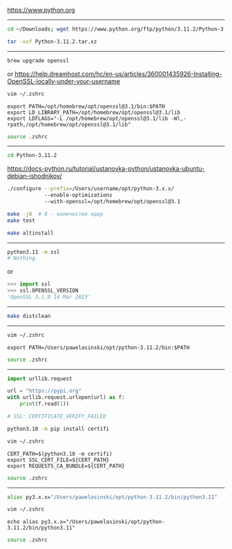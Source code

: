 https://www.python.org

---

```zsh
cd ~/Downloads; wget https://www.python.org/ftp/python/3.11.2/Python-3.11.2.tar.xz
```

```zsh
tar -xvf Python-3.11.2.tar.xz
```

---

```zsh
brew upgrade openssl
```
or
https://help.dreamhost.com/hc/en-us/articles/360001435926-Installing-OpenSSL-locally-under-your-username

```zsh
vim ~/.zshrc
```
```text
export PATH=/opt/homebrew/opt/openssl@3.1/bin:$PATH
export LD_LIBRARY_PATH=/opt/homebrew/opt/openssl@3.1/lib
export LDFLAGS="-L /opt/homebrew/opt/openssl@3.1/lib -Wl,-rpath,/opt/homebrew/opt/openssl@3.1/lib"
```
```zsh
source .zshrc
```

---

```zsh
cd Python-3.11.2
```

https://docs-python.ru/tutorial/ustanovka-python/ustanovka-ubuntu-debian-ishodnikov/

```zsh
./configure --prefix=/Users/username/opt/python-3.x.x/
            --enable-optimizations
            --with-openssl=/opt/homebrew/opt/openssl@3.1
```

```zsh
make -j8  # 8 - количество ядер
make test
```

```zsh
make altinstall
```

---

```zsh
python3.11 -m ssl
# Nothing.
```
or
```python
>>> import ssl
>>> ssl.OPENSSL_VERSION
'OpenSSL 3.1.0 14 Mar 2023'
```

---

```zsh
make distclean
```

---

```zsh
vim ~/.zshrc
```
```text
export PATH=/Users/pawelasinski/opt/python-3.11.2/bin:$PATH
```
```zsh
source .zshrc
```

---

```python
import urllib.request

url = "https://pypi.org"
with urllib.request.urlopen(url) as f:
    print(f.read(1))

# SSL: CERTIFICATE_VERIFY_FAILED
```

```zsh
python3.10 -m pip install certifi
```

```zsh
vim ~/.zshrc
```
```text
CERT_PATH=$(python3.10 -m certifi)
export SSL_CERT_FILE=${CERT_PATH}
export REQUESTS_CA_BUNDLE=${CERT_PATH}
```
```zsh
source .zshrc
```

---

```zsh
alias py3.x.x="/Users/pawelasinski/opt/python-3.11.2/bin/python3.11"
```

```zsh
vim ~/.zshrc
```
```text
echo alias py3.x.x="/Users/pawelasinski/opt/python-3.11.2/bin/python3.11"
```
```zsh
source .zshrc
```


